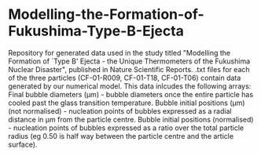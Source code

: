 # Modelling-the-Formation-of-Fukushima-Type-B-Ejecta
Repository for generated data used in the study titled "Modelling the Formation of `Type B' Ejecta - the Unique Thermometers of the Fukushima Nuclear Disaster", published in Nature Scientific Reports.
.txt files for each of the three particles (CF-01-R009, CF-01-T18, CF-01-T06) contain data generated by our numerical model.  This data inlcudes the following arrays:
Final bubble diameters (μm) - bubble diameters once the entire particle has cooled past the glass transition temperature.
Bubble initial positions (μm) (not normalised) - nucleation points of bubbles expressed as a radial distance in μm from the particle centre.
Bubble initial positions (normalised) - nucleation points of bubbles expressed as a ratio over the total particle radius (eg 0.50 is half way between the particle centre and the article surface). 
